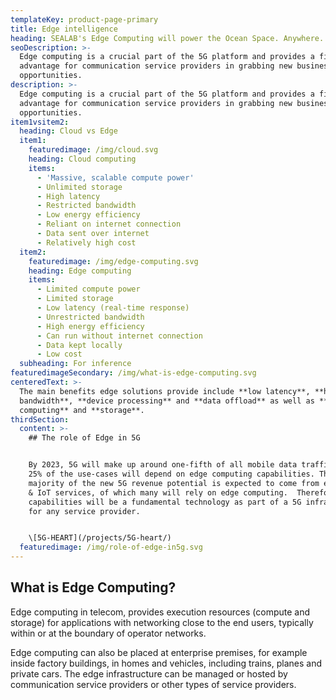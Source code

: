 ```yaml
---
templateKey: product-page-primary
title: Edge intelligence
heading: SEALAB's Edge Computing will power the Ocean Space. Anywhere. Anytime.
seoDescription: >-
  Edge computing is a crucial part of the 5G platform and provides a first-mover
  advantage for communication service providers in grabbing new business
  opportunities.
description: >-
  Edge computing is a crucial part of the 5G platform and provides a first-mover
  advantage for communication service providers in grabbing new business
  opportunities.
item1vsitem2:
  heading: Cloud vs Edge
  item1:
    featuredimage: /img/cloud.svg
    heading: Cloud computing
    items:
      - 'Massive, scalable compute power'
      - Unlimited storage
      - High latency
      - Restricted bandwidth
      - Low energy efficiency
      - Reliant on internet connection
      - Data sent over internet
      - Relatively high cost
  item2:
    featuredimage: /img/edge-computing.svg
    heading: Edge computing
    items:
      - Limited compute power
      - Limited storage
      - Low latency (real-time response)
      - Unrestricted bandwidth
      - High energy efficiency
      - Can run without internet connection
      - Data kept locally
      - Low cost
  subheading: For inference
featuredimageSecondary: /img/what-is-edge-computing.svg
centeredText: >-
  The main benefits edge solutions provide include **low latency**, **high
  bandwidth**, **device processing** and **data offload** as well as **trusted
  computing** and **storage**.
thirdSection:
  content: >-
    ## The role of Edge in 5G


    By 2023, 5G will make up around one-fifth of all mobile data traffic, where
    25% of the use-cases will depend on edge computing capabilities. The
    majority of the new 5G revenue potential is expected to come from enterprise
    & IoT services, of which many will rely on edge computing.  Therefore edge
    capabilities will be a fundamental technology as part of a 5G infrastructure
    for any service provider.


    \[5G-HEART](/projects/5G-heart/)
  featuredimage: /img/role-of-edge-in5g.svg
---
```


## What is Edge Computing?

Edge computing in telecom, provides execution resources (compute and storage) for applications with networking close to the end users, typically within or at the boundary of operator networks. 

Edge computing can also be placed at enterprise premises, for example inside factory buildings, in homes and vehicles, including trains, planes and private cars. The edge infrastructure can be managed or hosted by communication service providers or other types of service providers.
